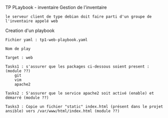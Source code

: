 TP PLaybook - inventaire
Gestion de l'inventaire

    le serveur client de type debian doit faire parti d'un groupe de l'inventaire appelé web

Creation d'un playbook

    Fichier yaml : tp1-web-playbook.yaml

    Nom de play

    Target : web

    Tasks1 : s'assurer que les packages ci-dessous soient present : (module ??)
        git
        vim
        apache2

    Tasks2 : S'assurer que le service apache2 soit activé (enable) et démarré (module ??)

    Tasks3 : Copie un fichier "static" index.html (présent dans le projet ansible) vers /var/www/html/index.html (module ??)

